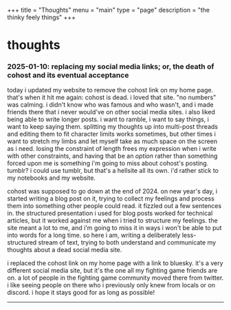 +++
title = "Thoughts"
menu = "main"
type = "page"
description = "the thinky feely things"
+++

# thoughts

### 2025-01-10: replacing my social media links; or, the death of cohost and its eventual acceptance

today i updated my website to remove the cohost link on my home page. that's when it hit me again: cohost is dead. i loved that site. "no numbers" was calming. i didn't know who was famous and who wasn't, and i made friends there that i never would've on other social media sites. i also liked being able to write longer posts. i want to ramble, i want to say things, i want to keep saying them. splitting my thoughts up into multi-post threads and editing them to fit character limits works sometimes, but other times i want to stretch my limbs and let myself take as much space on the screen as i need. losing the constraint of length frees my expression when i write with other constraints, and having that be an *option* rather than something forced upon me is something i'm going to miss about cohost's posting. tumblr? i could use tumblr, but that's a hellsite all its own. i'd rather stick to my notebooks and my website.

cohost was supposed to go down at the end of 2024. on new year's day, i started writing a blog post on it, trying to collect my feelings and process them into something other people could read. it fizzled out a few sentences in. the structured presentation i used for blog posts worked for technical articles, but it worked against me when i tried to structure my feelings. the site meant a lot to me, and i'm going to miss it in ways i won't be able to put into words for a long time. so here i am, writing a deliberately less-structured stream of text, trying to both understand and communicate my thoughts about a dead social media site.

i replaced the cohost link on my home page with a link to bluesky. it's a very different social media site, but it's the one all my fighting game friends are on. a lot of people in the fighting game community moved there from twitter. i like seeing people on there who i previously only knew from locals or on discord. i hope it stays good for as long as possible!

---
